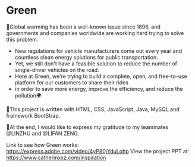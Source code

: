 # Green

🌱Global warming has been a well-known issue since 1896, and governments and companies worldwide are working hard trying to solve this problem. 
- New regulations for vehicle manufacturers come out every year and countless clean energy solutions for public transportation. 
- Yet, we still don't have a feasible solution to reduce the number of single-driver vehicles on the road. 
- Here at Green, we're trying to build a complete, open, and free-to-use platform for our customers to share their rides
- in order to save more energy, improve the efficiency, and reduce the pollution🌍

📝This project is written with HTML, CSS, JavaScript, Java, MySQL and framework BootStrap.

🤩At the end,
 I would like to express my gratitude to my teammates @LINZHU and @LIFAN ZENG. 
 
 Link to see how Green works: https://express.adobe.com/video/4yP80jYduLqhp 
 View the project PPT at: https://www.catherinxxz.com/inspiration
